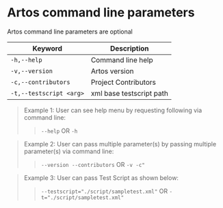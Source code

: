 # Artos command line parameters

Artos command line parameters are optional

| Keyword					| Description 									|
|---------------------------|-----------------------------------------------|
|`-h,--help `    			|Command line help						       	|
|`-v,--version`				|Artos version						       	   	|
|`-c,--contributors` 		|Project Contributors					       	|
|`-t,--testscript <arg>` 	|xml base testscript path				       	|

>Example 1: User can see help menu by requesting following via command line:
>>`--help`
>>OR
>>`-h`

>Example 2: User can pass multiple parameter(s) by passing multiple parameter(s) via command line:
>>`--version --contributors`
>>OR
>>`-v -c"`

>Example 3: User can pass Test Script as shown below:
>>`--testscript="./script/sampletest.xml"`
>>OR
>>`-t="./script/sampletest.xml"`